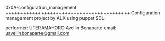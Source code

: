 0x0A-configuration_management
++++++++++++++++++++++++++++++++++++++++++
Configuration management project by ALX using
puppet SDL

performer: UTERAMAHORO Avellin Bonaparte
email: uavellinbonaparte@gmail.com
